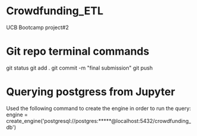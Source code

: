 # Crowdfunding_ETL
UCB Bootcamp project#2

# Git repo terminal commands
git status
git add .
git commit -m "final submission"
git push

# Querying postgress from Jupyter
Used the following command to create the engine in order to run the query:
engine = create_engine('postgresql://postgres:*****@localhost:5432/crowdfunding_db')

